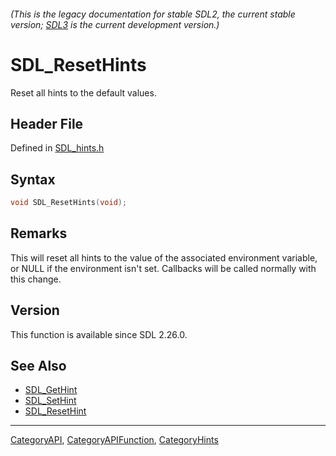 ###### (This is the legacy documentation for stable SDL2, the current stable version; [SDL3](https://wiki.libsdl.org/SDL3/) is the current development version.)
# SDL_ResetHints

Reset all hints to the default values.

## Header File

Defined in [SDL_hints.h](https://github.com/libsdl-org/SDL/blob/SDL2/include/SDL_hints.h)

## Syntax

```c
void SDL_ResetHints(void);

```

## Remarks

This will reset all hints to the value of the associated environment
variable, or NULL if the environment isn't set. Callbacks will be called
normally with this change.

## Version

This function is available since SDL 2.26.0.

## See Also

- [SDL_GetHint](SDL_GetHint)
- [SDL_SetHint](SDL_SetHint)
- [SDL_ResetHint](SDL_ResetHint)

----
[CategoryAPI](CategoryAPI), [CategoryAPIFunction](CategoryAPIFunction), [CategoryHints](CategoryHints)


